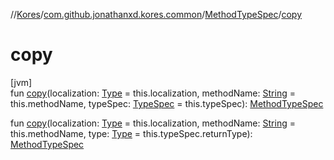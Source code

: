 //[Kores](../../../index.md)/[com.github.jonathanxd.kores.common](../index.md)/[MethodTypeSpec](index.md)/[copy](copy.md)

# copy

[jvm]\
fun [copy](copy.md)(localization: [Type](https://docs.oracle.com/javase/8/docs/api/java/lang/reflect/Type.html) = this.localization, methodName: [String](https://kotlinlang.org/api/latest/jvm/stdlib/kotlin/-string/index.html) = this.methodName, typeSpec: [TypeSpec](../../com.github.jonathanxd.kores.base/-type-spec/index.md) = this.typeSpec): [MethodTypeSpec](index.md)

fun [copy](copy.md)(localization: [Type](https://docs.oracle.com/javase/8/docs/api/java/lang/reflect/Type.html) = this.localization, methodName: [String](https://kotlinlang.org/api/latest/jvm/stdlib/kotlin/-string/index.html) = this.methodName, type: [Type](https://docs.oracle.com/javase/8/docs/api/java/lang/reflect/Type.html) = this.typeSpec.returnType): [MethodTypeSpec](index.md)
